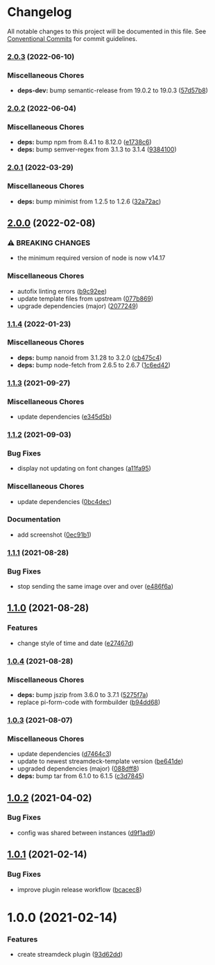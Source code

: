 # Changelog

All notable changes to this project will be documented in this file. See
[Conventional Commits](https://conventionalcommits.org) for commit guidelines.

### [2.0.3](https://github.com/rweich/streamdeck-datetime/compare/v2.0.2...v2.0.3) (2022-06-10)


### Miscellaneous Chores

* **deps-dev:** bump semantic-release from 19.0.2 to 19.0.3 ([57d57b8](https://github.com/rweich/streamdeck-datetime/commit/57d57b83344860d6db06ffbc9b7ee29eb35bde8c))

### [2.0.2](https://github.com/rweich/streamdeck-datetime/compare/v2.0.1...v2.0.2) (2022-06-04)


### Miscellaneous Chores

* **deps:** bump npm from 8.4.1 to 8.12.0 ([e1738c6](https://github.com/rweich/streamdeck-datetime/commit/e1738c696273e3c77dd269cf178758790df4867f))
* **deps:** bump semver-regex from 3.1.3 to 3.1.4 ([9384100](https://github.com/rweich/streamdeck-datetime/commit/938410015f28b94664ab168598e6cee189ef7029))

### [2.0.1](https://github.com/rweich/streamdeck-datetime/compare/v2.0.0...v2.0.1) (2022-03-29)


### Miscellaneous Chores

* **deps:** bump minimist from 1.2.5 to 1.2.6 ([32a72ac](https://github.com/rweich/streamdeck-datetime/commit/32a72acecdc040873609746e0291160987ed24e3))

## [2.0.0](https://github.com/rweich/streamdeck-datetime/compare/v1.1.4...v2.0.0) (2022-02-08)


### ⚠ BREAKING CHANGES

* the minimum required version of node is now v14.17

### Miscellaneous Chores

* autofix linting errors ([b9c92ee](https://github.com/rweich/streamdeck-datetime/commit/b9c92ee1eb3784c5f985e0541dc7babcf2965560))
* update template files from upstream ([077b869](https://github.com/rweich/streamdeck-datetime/commit/077b86902cf8604d996cba6c892956addced8a1c))
* upgrade dependencies (major) ([2077249](https://github.com/rweich/streamdeck-datetime/commit/20772497a8ffbe3aae009c541beaa2c884920b18))

### [1.1.4](https://github.com/rweich/streamdeck-datetime/compare/v1.1.3...v1.1.4) (2022-01-23)


### Miscellaneous Chores

* **deps:** bump nanoid from 3.1.28 to 3.2.0 ([cb475c4](https://github.com/rweich/streamdeck-datetime/commit/cb475c4cfc23a6b689bcfd540b1e0b325230375d))
* **deps:** bump node-fetch from 2.6.5 to 2.6.7 ([1c6ed42](https://github.com/rweich/streamdeck-datetime/commit/1c6ed42bbf5701632e690dbe3ecfc1898103fbd3))

### [1.1.3](https://github.com/rweich/streamdeck-datetime/compare/v1.1.2...v1.1.3) (2021-09-27)


### Miscellaneous Chores

* update dependencies ([e345d5b](https://github.com/rweich/streamdeck-datetime/commit/e345d5bab11d084252d18af4d4bdeb10416e8c79))

### [1.1.2](https://github.com/rweich/streamdeck-datetime/compare/v1.1.1...v1.1.2) (2021-09-03)


### Bug Fixes

* display not updating on font changes ([a11fa95](https://github.com/rweich/streamdeck-datetime/commit/a11fa957c6b830b06beb5179851ab89b0ce1a88f))


### Miscellaneous Chores

* update dependencies ([0bc4dec](https://github.com/rweich/streamdeck-datetime/commit/0bc4decf67d91dbdf376e906d32e2abe3a940889))


### Documentation

* add screenshot ([0ec91b1](https://github.com/rweich/streamdeck-datetime/commit/0ec91b11525b0059a621faf35b87b42ff72d8a15))

### [1.1.1](https://github.com/rweich/streamdeck-datetime/compare/v1.1.0...v1.1.1) (2021-08-28)


### Bug Fixes

* stop sending the same image over and over ([e486f6a](https://github.com/rweich/streamdeck-datetime/commit/e486f6a76fc3c8d496848d9a302e01950195a331))

## [1.1.0](https://github.com/rweich/streamdeck-datetime/compare/v1.0.4...v1.1.0) (2021-08-28)


### Features

* change style of time and date ([e27467d](https://github.com/rweich/streamdeck-datetime/commit/e27467d1693234874c1804342d77913144926d55))

### [1.0.4](https://github.com/rweich/streamdeck-datetime/compare/v1.0.3...v1.0.4) (2021-08-28)


### Miscellaneous Chores

* **deps:** bump jszip from 3.6.0 to 3.7.1 ([5275f7a](https://github.com/rweich/streamdeck-datetime/commit/5275f7a059a26b59eff47c5f580780c9c862cf36))
* replace pi-form-code with formbuilder ([b94dd68](https://github.com/rweich/streamdeck-datetime/commit/b94dd68ab3b5c5e8f84056236c0a82371513feed))

### [1.0.3](https://github.com/rweich/streamdeck-datetime/compare/v1.0.2...v1.0.3) (2021-08-07)


### Miscellaneous Chores

* update dependencies ([d7464c3](https://github.com/rweich/streamdeck-datetime/commit/d7464c3f8d288ee88676587677f1a090a87db39b))
* update to newest streamdeck-template version ([be641de](https://github.com/rweich/streamdeck-datetime/commit/be641de824233c02eb780d75b0ed1622d89ad1d2))
* upgraded dependencies (major) ([088dff8](https://github.com/rweich/streamdeck-datetime/commit/088dff897231ac021bc83c94991fcc7432c548af))
* **deps:** bump tar from 6.1.0 to 6.1.5 ([c3d7845](https://github.com/rweich/streamdeck-datetime/commit/c3d784512db9dede6620a8de3af5479aad41ed69))

## [1.0.2](https://github.com/rweich/streamdeck-datetime/compare/v1.0.1...v1.0.2) (2021-04-02)


### Bug Fixes

* config was shared between instances ([d9f1ad9](https://github.com/rweich/streamdeck-datetime/commit/d9f1ad98ce2ccd958001a8aec7ad186ed9a8d07d))

## [1.0.1](https://github.com/rweich/streamdeck-datetime/compare/v1.0.0...v1.0.1) (2021-02-14)


### Bug Fixes

* improve plugin release workflow ([bcacec8](https://github.com/rweich/streamdeck-datetime/commit/bcacec821d3c642a58e6ee05325ad9442ec66350))

# 1.0.0 (2021-02-14)


### Features

* create streamdeck plugin ([93d62dd](https://github.com/rweich/streamdeck-datetime/commit/93d62dd39c51f1dda4d4687816a692a8f8c78fee))

